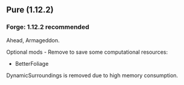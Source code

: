 ## Pure (1.12.2)
### Forge: 1.12.2 recommended  
Ahead, Armageddon.  

Optional mods - Remove to save some computational resources:
* BetterFoliage  
  
DynamicSurroundings is removed due to high memory consumption.
